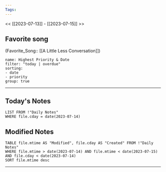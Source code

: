 ```yaml
---
Tags:
---
```

<< [[2023-07-13]] - [[2023-07-15]] >>
## Favorite song
(Favorite_Song:: [[A Little Less Conversation]])

```todoist 
name: Highest Priority & Date 
filter: "today | overdue" 
sorting: 
- date 
- priority
group: true 
```
___
## Today's Notes
```dataview
LIST FROM !"Daily Notes"
WHERE file.cday = date(2023-07-14)
```
## Modified Notes
```dataview
TABLE file.mtime AS "Modified", file.cday AS "Created" FROM !"Daily Notes" 
WHERE file.mtime > date(2023-07-14) AND file.mtime < date(2023-07-15) AND file.cday < date(2023-07-14)
SORT file.mtime desc
```
___
